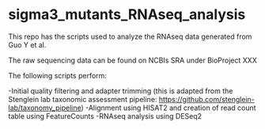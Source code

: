 # sigma3_mutants_RNAseq_analysis
This repo has the scripts used to analyze the RNAseq data generated from Guo Y et al.

The raw sequencing data can be found on NCBIs SRA under BioProject XXX

The following scripts perform:

-Initial quality filtering and adapter trimming (this is adapted from the Stenglein lab taxonomic assessment pipeline: https://github.com/stenglein-lab/taxonomy_pipeline)
-Alignment using HISAT2 and creation of read count table using FeatureCounts
-RNAseq analysis using DESeq2

